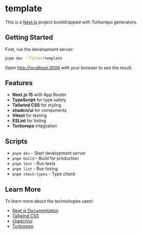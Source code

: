 # template

This is a [Next.js](https://nextjs.org) project bootstrapped with Turborepo generators.

## Getting Started

First, run the development server:

```bash
pnpm dev --filter=template
```

Open [http://localhost:3006](http://localhost:3006) with your browser to see the result.

## Features

- **Next.js 15** with App Router
- **TypeScript** for type safety
- **Tailwind CSS** for styling
- **shadcn/ui** for components
- **Vitest** for testing
- **ESLint** for linting
- **Turborepo** integration

## Scripts

- `pnpm dev` - Start development server
- `pnpm build` - Build for production
- `pnpm test` - Run tests
- `pnpm lint` - Run linting
- `pnpm check-types` - Type check

## Learn More

To learn more about the technologies used:

- [Next.js Documentation](https://nextjs.org/docs)
- [Tailwind CSS](https://tailwindcss.com)
- [shadcn/ui](https://ui.shadcn.com)
- [Turborepo](https://turbo.build/repo)